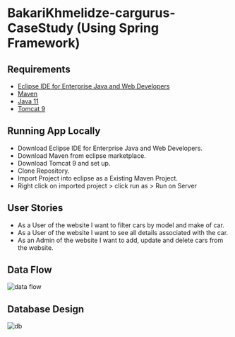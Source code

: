 
# BakariKhmelidze-cargurus-CaseStudy (Using Spring Framework) 
## Requirements
* [Eclipse IDE for Enterprise Java and Web Developers](https://www.eclipse.org/downloads/) 
* [Maven](https://maven.apache.org/)
* [Java 11](https://www.oracle.com/java/technologies/javase/jdk11-archive-downloads.html)
* [Tomcat 9](https://tomcat.apache.org/download-90.cgi)

## Running App Locally
* Download Eclipse IDE for Enterprise Java and Web Developers. 
* Download Maven from eclipse marketplace. 
* Download Tomcat 9 and set up.  
* Clone Repository.
* Import Project into eclipse as a Existing Maven Project.
* Right click on imported project  > click run as > Run on Server

## User Stories
* As a User of the website I want to filter cars by model and make of car.
* As a User of the website I want to see all details associated with the car.  
* As an Admin of the website I want to add, update and delete cars from the website. 
## Data Flow
![data flow](https://user-images.githubusercontent.com/64437630/150653649-99a3d069-d281-4a79-8283-d16897cb96ca.png)

## Database Design
![db](https://user-images.githubusercontent.com/64437630/150657046-abb6ad1b-e000-41b8-9159-b964db091279.png)
